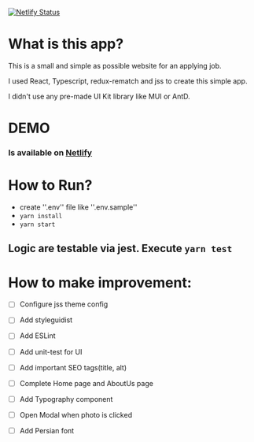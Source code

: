 [![Netlify Status](https://api.netlify.com/api/v1/badges/229a370a-dab4-48ae-b421-645d054f1c20/deploy-status)](https://app.netlify.com/sites/earnest-gaufre-52d1e6/deploys)

# What is this app?
This is a small and simple as possible website for an applying job.

I used React, Typescript, redux-rematch and jss to create this simple app.

I didn't use any pre-made UI Kit library like MUI or AntD.

# DEMO
### Is available on [Netlify](https://earnest-gaufre-52d1e6.netlify.app/)

# How to Run?
 - create ''.env'' file like ''.env.sample''
 - ```yarn install```
 - ```yarn start```

## Logic are testable via jest. Execute ```yarn test```

# How to make improvement:
- [ ] Configure jss theme config
- [ ] Add styleguidist
- [ ] Add ESLint
- [ ] Add unit-test for UI
- [ ] Add important SEO tags(title, alt)
- [ ] Complete Home page and AboutUs page
- [ ] Add Typography component
- [ ] Open Modal when photo is clicked
- [ ] Add Persian font

